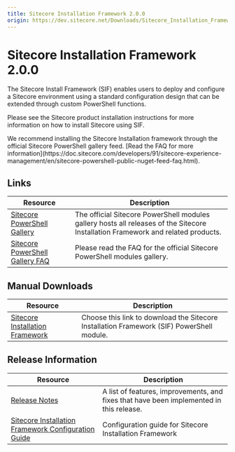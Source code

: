 ```yaml
---
title: Sitecore Installation Framework 2.0.0
origin: https://dev.sitecore.net/Downloads/Sitecore_Installation_Framework/2x/Sitecore_Installation_Framework_200
---
```


# Sitecore Installation Framework 2.0.0

The Sitecore Install Framework (SIF) enables users to deploy and configure a Sitecore environment using a standard configuration design that can be extended through custom PowerShell functions.

Please see the Sitecore product installation instructions for more information on how to install Sitecore using SIF.

  <Alert variant='warning' mb={4}>
    <AlertIcon />
    We recommend installing the Sitecore Installation framework through the official Sitecore PowerShell gallery feed. [Read the FAQ for more information](https://doc.sitecore.com/developers/91/sitecore-experience-management/en/sitecore-powershell-public-nuget-feed-faq.html).
  </Alert>
  

## Links

 | Resource | Description |
 | --- | --- |
 | [Sitecore PowerShell Gallery](https://cloudsmith.io/~sitecore/repos/resources/packages/) | The official Sitecore PowerShell modules gallery hosts all releases of the Sitecore Installation Framework and related products. |
 | [Sitecore PowerShell Gallery FAQ](https://doc.sitecore.net/sitecore_experience_platform/developing/developing_with_sitecore/sitecore_powershell_public_nuget_feed_faq) | Please read the FAQ for the official Sitecore PowerShell modules gallery. |

## Manual Downloads

 | Resource | Description |
 | --- | --- |
 | [Sitecore Installation Framework](https://sitecoredev.azureedge.net/~/media/5C1E96D768AF4364B68A00B962F5B3FE.ashx?date=20181128T090825) | Choose this link to download the Sitecore Installation Framework (SIF) PowerShell module. |

## Release Information

 | Resource | Description |
 | --- | --- |
 | [Release Notes](https://dev.sitecore.net:443/downloads/Sitecore%20Installation%20Framework/2x/Sitecore%20Installation%20Framework%20200/Release%20Notes) | A list of features, improvements, and fixes that have been implemented in this release. |
 | [Sitecore Installation Framework Configuration Guide](https://sitecoredev.azureedge.net/~/media/EA8D237B7FF9432DBBC71E6D9F1A6D5E.ashx?date=20181207T132958) | Configuration guide for Sitecore Installation Framework |